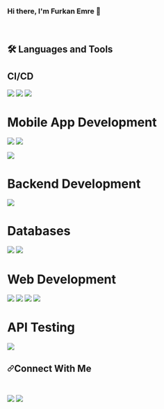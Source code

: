 <h3>
Hi there, I'm Furkan Emre 👋
</h3> <br>

## 🛠️ Languages and Tools

## CI/CD
<img src="https://img.shields.io/badge/GIT-E44C30?style=for-the-badge&logo=git&logoColor=white"> <img src="https://img.shields.io/badge/GitHub-100000?style=for-the-badge&logo=github&logoColor=white"> <img src="https://img.shields.io/badge/Docker-2CA5E0?style=for-the-badge&logo=docker&logoColor=white"> 

# Mobile App Development

<img src="https://img.shields.io/badge/DART-104e8b?style=for-the-badge&logo=Dart&logoColor=white"> <img src="https://img.shields.io/badge/FLUTTER-104e8b?style=for-the-badge&logo=flutter&logoColor=white">

<img src="https://img.shields.io/badge/JavaScript-323330?style=for-the-badge&logo=javascript&logoColor=F7DF1E"><br>

# Backend Development
<img src="https://img.shields.io/badge/EXPRESSJS-68A063?style=for-the-badge&logo=express"><br>


# Databases
<img src="https://img.shields.io/badge/MONGODB-%23589636.svg?&style=for-the-badge&logo=mongodb&logoColor=white"> <img src="https://img.shields.io/badge/MYSQL-%23589636.svg?&style=for-the-badge&logo=mysql&logoColor=orange">

# Web Development
<img src="https://img.shields.io/badge/FLUTTER-104e8b?style=for-the-badge&logo=flutter&logoColor=white"> <img src="https://img.shields.io/badge/HTML5-E34F26?style=for-the-badge&logo=html5&logoColor=white"> <img src="https://img.shields.io/badge/CSS3-1572B6?style=for-the-badge&logo=css3&logoColor=white"> <img src="https://img.shields.io/badge/Bootstrap-563D7C?style=for-the-badge&logo=bootstrap&logoColor=white"><br>

# API Testing
<img src="https://img.shields.io/badge/POSTMAN-FF6C37?style=for-the-badge&logo=Postman&logoColor=white"><br>




<h2 dir="auto"><a id="user-content-email-contact" class="anchor" aria-hidden="true" href="#email-contact"><svg class="octicon octicon-link" viewBox="0 0 16 16" version="1.1" width="16" height="16" aria-hidden="true"><path fill-rule="evenodd" d="M7.775 3.275a.75.75 0 001.06 1.06l1.25-1.25a2 2 0 112.83 2.83l-2.5 2.5a2 2 0 01-2.83 0 .75.75 0 00-1.06 1.06 3.5 3.5 0 004.95 0l2.5-2.5a3.5 3.5 0 00-4.95-4.95l-1.25 1.25zm-4.69 9.64a2 2 0 010-2.83l2.5-2.5a2 2 0 012.83 0 .75.75 0 001.06-1.06 3.5 3.5 0 00-4.95 0l-2.5 2.5a3.5 3.5 0 004.95 4.95l1.25-1.25a.75.75 0 00-1.06-1.06l-1.25 1.25a2 2 0 01-2.83 0z"></path></svg></a>Connect With Me</h2> <br>

<p dir="auto"><a href="www.linkedin.com/in/furkan-emre-demirel-b79607271"><img src="https://img.shields.io/badge/LinkedIn-0077B5?style=for-the-badge&logo=linkedin&logoColor=white" style="max-width: 100%;"></a> <a href="mailto:demirel.furkanemre@gmail.com"><img src="https://img.shields.io/badge/gmail-ea2845?style=for-the-badge&logo=gmail&logoColor=white"style="max-width: 100%;"></a> </p>

<br>
